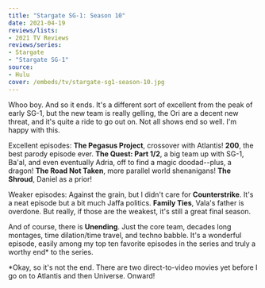 ```yaml
---
title: "Stargate SG-1: Season 10"
date: 2021-04-19
reviews/lists:
- 2021 TV Reviews
reviews/series:
- Stargate
- "Stargate SG-1"
source:
- Hulu
cover: /embeds/tv/stargate-sg1-season-10.jpg
---
```

Whoo boy. And so it ends. It's a different sort of excellent from the peak of early SG-1, but the new team is really gelling, the Ori are a decent new threat, and it's quite a ride to go out on. Not all shows end so well. I'm happy with this. 

Excellent episodes: <b>The Pegasus Project</b>, crossover with Atlantis! <b>200</b>, the best parody episode ever. <b>The Quest: Part 1/2</b>, a big team up with SG-1, Ba'al, and even eventually Adria, off to find a magic doodad--plus, a dragon! <b>The Road Not Taken</b>, more parallel world shenanigans! <b>The Shroud</b>, Daniel as a prior!

Weaker episodes: Against the grain, but I didn't care for <b>Counterstrike</b>. It's a neat episode but a bit much Jaffa politics. <b>Family Ties</b>, Vala's father is overdone. But really, if those are the weakest, it's still a great final season. 

And of course, there is <b>Unending</b>. Just the core team, decades long montages, time dilation/time travel, and techno babble. It's a wonderful episode, easily among my top ten favorite episodes in the series and truly a worthy end* to the series. 

*Okay, so it's not the end. There are two direct-to-video movies yet before I go on to Atlantis and then Universe. Onward!